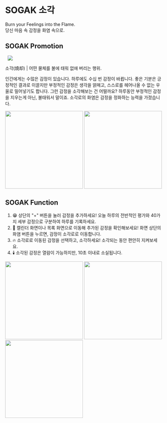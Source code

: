 # SOGAK 소각

Burn your Feelings into the Flame.<br/>
당신 마음 속 감정을 화염 속으로.


  
## SOGAK Promotion 
<a href="https://apps.apple.com/kr/app/sogak/id6477734854?l=en-GB">
    <img src="https://img.shields.io/badge/AppStore-0D96F6?style=flat-square&logo=appstore&logoColor=white"
        style="height : auto; margin-left : 8px; margin-right : 8px;"/>
    
</a>

  
 소각(燒却) | 어떤 물체를 불에 태워 없애 버리는 행위.

 인간에게는 수많은 감정이 있습니다. 하루에도 수십 번 감정이 바뀝니다. 좋은 기분은 긍정적인 결과로 이끌지만 부정적인 감정은 생각을 얽매고, 스스로를 헤어나올 수 없는 우울로 밀어넣기도 합니다. 그런 감정을 소각해보는 건 어떨까요? 하루동안 부정적인 감정을 지우는게 아닌, 불태워서 말이죠. 소각로의 화염은 감정을 정화하는 능력을 가졌습니다.

<img src="https://github.com/DutchVandaline/SOGAK/assets/142364450/584ff33c-3847-488a-89cf-61988eeb93c6"  width="250" height="250"/>
<img src="https://github.com/DutchVandaline/SOGAK/assets/142364450/fb1d3d02-e67e-4802-a187-46c6c619bce3"  width="250" height="250"/>



  
## SOGAK Function

 1. 😁 상단의 "+" 버튼을 눌러 감정을 추가하세요! 오늘 하루의 전반적인 평가와 40가지 세부 감정으로 구분하여 하루를 기록하세요.
 2. 📆 캘린더 화면이나 목록 화면으로 이동해 추가된 감정을 확인해보세요! 화면 상단의 화염 버튼을 누르면, 감정이 소각로로 이동합니다.
 3. 🔥 소각로로 이동된 감정을 선택하고, 소각하세요! 소각되는 동안 편안히 지켜보세요.
 4. 🕯️ 소각된 감정은 열람이 가능하지만, 10초 이내로 소실됩니다.

<img src="https://github.com/DutchVandaline/SOGAK/assets/142364450/ab8b25a4-f61e-4ff1-b472-e8fa6926842f"  width="250" height="250"/>
<img src="https://github.com/DutchVandaline/SOGAK/assets/142364450/087fc8ca-f49e-4972-8bea-7b36ad5b4097"  width="250" height="250"/>
<img src="https://github.com/DutchVandaline/SOGAK/assets/142364450/74b75ebc-7f48-41e2-aef6-d62d1c2d4349"  width="250" height="250"/>
 
